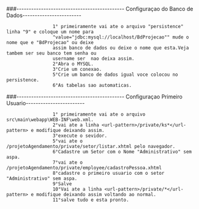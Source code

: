 ###-------------------------------------------- Configuraçao do Banco de Dados------------------------
                                                    
                     1° primeiramente vai ate o arquivo "persistence" linha "9" e coloque um nome para 
                     "value="jdbc:mysql://localhost/BdProjecao"" mude o nome que e "BdProjecao" ou deixe
                     assim banco de dados ou deixe o nome que esta.Veja tambem ser seu banco tem senha ou 
                     username ser  nao deixa assim.                          
                     2°Abra o MYSQL.                                                                
                     3°Crie um conexao.                                                                                                                
                     5°Crie um banco de dados igual voce colocou no persistence.
                     6°As tabelas sao automaticas.
                     
###-------------------------------------------- Configuraçao Primeiro Usuario------------------------
                                                    
                     1° primeiramente vai ate o arquivo  src\main\webapp\WEB-INF\web.xml.                   
                     2°vai ate a linha <url-pattern>/private/ks*</url-pattern> e modifique deixando assim.                                                            
                     3°execute o sevidor.                                                         
                     5°vai ate o /projetoAgendamento/private/setor/listar.xhtml pelo navegador.
                     6°Cadastre um Setor com o Nome "Administrativo" sem aspa.
                     7°vai ate o /projetoAgendamento/private/employee/cadastroPessoa.xhtml
                     8°cadastre o primeiro usuario com o setor "Administrativo" sem aspa.
                     9°Salve
                     10°Vai ate a linha <url-pattern>/private/*</url-pattern> e modifique deixando assim voltando ao normal.
                     11°salve tudo e esta pronto.
